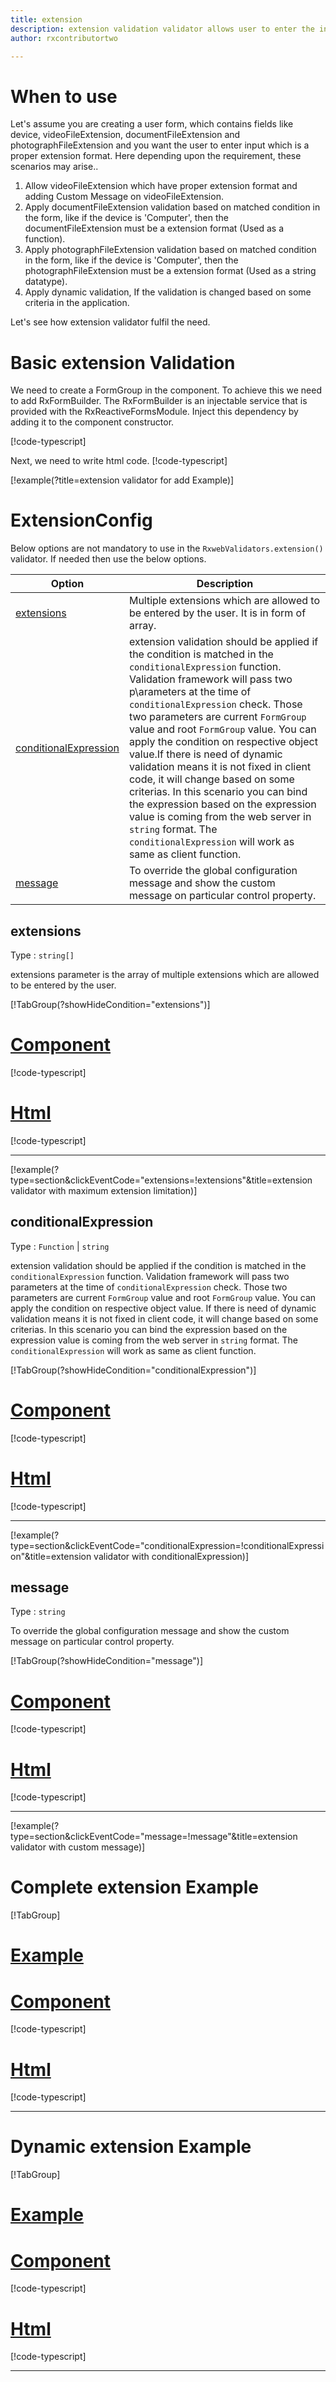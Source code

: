 ```yaml
---
title: extension
description: extension validation validator allows user to enter the input which is in the proper extension format.
author: rxcontributortwo

---
```

# When to use
Let's assume you are creating a user form, which contains fields like device, videoFileExtension, documentFileExtension and photographFileExtension and you want the user to enter input which is a proper extension format. Here depending upon the requirement, these scenarios may arise..

1. Allow videoFileExtension which have proper extension format and adding Custom Message on videoFileExtension.
2. Apply documentFileExtension validation based on matched condition in the form, like if the device is 'Computer', then the documentFileExtension must be a extension format (Used as a function).
3. Apply photographFileExtension validation based on matched condition in the form, like if the device is 'Computer', then the photographFileExtension must be a extension format (Used as a string datatype).
4. Apply dynamic validation, If the validation is changed based on some criteria in the application.

Let's see how extension validator fulfil the need.

# Basic extension Validation

We need to create a FormGroup in the component. To achieve this we need to add RxFormBuilder. The RxFormBuilder is an injectable service that is provided with the RxReactiveFormsModule. Inject this dependency by adding it to the component constructor.

[!code-typescript[](\assets\examples\reactive-form-validators\validators\extension\add\extension-add.component.ts?type=section)]

Next, we need to write html code.
[!code-typescript[](\assets\examples\reactive-form-validators\validators\extension\add\extension-add.component.html?type=section)]

[!example(?title=extension validator for add Example)]
<app-extension-add></app-extension-add>


# ExtensionConfig
Below options are not mandatory to use in the `RxwebValidators.extension()` validator. If needed then use the below options.

|Option | Description |
|--- | ---- |
|[extensions](#extensions) | Multiple extensions which are allowed to be entered by the user. It is in form of array. |
|[conditionalExpression](#conditionalExpression) | extension validation should be applied if the condition is matched in the `conditionalExpression` function. Validation framework will pass two p\arameters at the time of `conditionalExpression` check. Those two parameters are current `FormGroup` value and root `FormGroup` value. You can apply the condition on respective object value.If there is need of dynamic validation means it is not fixed in client code, it will change based on some criterias. In this scenario you can bind the expression based on the expression value is coming from the web server in `string` format. The `conditionalExpression` will work as same as client function. |
|[message](#message) | To override the global configuration message and show the custom message on particular control property. |

## extensions
Type :  `string[]` 

extensions parameter is the array of multiple extensions which are allowed to be entered by the user.

[!TabGroup(?showHideCondition="extensions")]
# [Component](#tab\extensionsComponent)
[!code-typescript[](\assets\examples\reactive-form-validators\validators\extension\extensions\extension-max-extension.component.ts)]
# [Html](#tab\extensionsHtml)
[!code-typescript[](\assets\examples\reactive-form-validators\validators\extension\extensions\extension-max-extension.component.html)]
***

[!example(?type=section&clickEventCode="extensions=!extensions"&title=extension validator with maximum extension limitation)]
<app-extension-extensions></app-extension-extensions>

## conditionalExpression 
Type :  `Function`  |  `string` 

extension validation should be applied if the condition is matched in the `conditionalExpression` function. Validation framework will pass two parameters at the time of `conditionalExpression` check. Those two parameters are current `FormGroup` value and root `FormGroup` value. You can apply the condition on respective object value.
If there is need of dynamic validation means it is not fixed in client code, it will change based on some criterias. In this scenario you can bind the expression based on the expression value is coming from the web server in `string` format. The `conditionalExpression` will work as same as client function.

[!TabGroup(?showHideCondition="conditionalExpression")]
# [Component](#tab\conditionalExpressionComponent)
[!code-typescript[](\assets\examples\reactive-form-validators\validators\extension\conditionalExpression\extension-conditional-expressions.component.ts)]
# [Html](#tab\conditionalExpressionHtml)
[!code-typescript[](\assets\examples\reactive-form-validators\validators\extension\conditionalExpression\extension-conditional-expressions.component.html)]
***

[!example(?type=section&clickEventCode="conditionalExpression=!conditionalExpression"&title=extension validator with conditionalExpression)]
<app-extension-conditionalExpression></app-extension-conditionalExpression>

## message 
Type :  `string` 

To override the global configuration message and show the custom message on particular control property.

[!TabGroup(?showHideCondition="message")]
# [Component](#tab\messageComponent)
[!code-typescript[](\assets\examples\reactive-form-validators\validators\extension\message\extension-message.component.ts)]
# [Html](#tab\messageHtml)
[!code-typescript[](\assets\examples\reactive-form-validators\validators\extension\message\extension-message.component.html)]
***

[!example(?type=section&clickEventCode="message=!message"&title=extension validator with custom message)]
<app-extension-message></app-extension-message>

# Complete extension Example
[!TabGroup]
# [Example](#tab\completeexample)
<app-extension-complete></app-extension-complete>
# [Component](#tab\completecomponent)
[!code-typescript[](\assets\examples\reactive-form-validators\validators\extension\complete\extension-complete.component.ts)]
# [Html](#tab\completehtml)
[!code-typescript[](\assets\examples\reactive-form-validators\validators\extension\complete\extension-complete.component.html)]
***

# Dynamic extension Example
[!TabGroup]
# [Example](#tab\dynamicexample)
<app-extension-dynamic></app-extension-dynamic>
# [Component](#tab\dynamiccomponent)
[!code-typescript[](\assets\examples\reactive-form-validators\validators\extension\dynamic\extension-dynamic.component.ts)]
# [Html](#tab\dynamichtml)
[!code-typescript[](\assets\examples\reactive-form-validators\validators\extension\dynamic\extension-dynamic.component.html)]
***